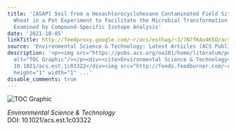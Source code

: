 ```yaml
---
title: '[ASAP] Soil from a Hexachlorocyclohexane Contaminated Field Site Inoculates
  Wheat in a Pot Experiment to Facilitate the Microbial Transformation of β-Hexachlorocyclohexane
  Examined by Compound-Specific Isotope Analysis'
date: '2021-10-05'
linkTitle: http://feedproxy.google.com/~r/acs/esthag/~3/7N7fKAu4K5Q/acs.est.1c03322
source: 'Environmental Science & Technology: Latest Articles (ACS Publications)'
description: '<p><img src="https://pubs.acs.org/na101/home/literatum/publisher/achs/journals/content/esthag/0/esthag.ahead-of-print/acs.est.1c03322/20211005/images/medium/es1c03322_0004.gif"
  alt="TOC Graphic"/></p><div><cite>Environmental Science & Technology</cite></div><div>DOI:
  10.1021/acs.est.1c03322</div><img src="http://feeds.feedburner.com/~r/acs/esthag/~4/7N7fKAu4K5Q"
  height="1" width="1" ...'
disable_comments: true
---
```

<p><img src="https://pubs.acs.org/na101/home/literatum/publisher/achs/journals/content/esthag/0/esthag.ahead-of-print/acs.est.1c03322/20211005/images/medium/es1c03322_0004.gif" alt="TOC Graphic"/></p><div><cite>Environmental Science & Technology</cite></div><div>DOI: 10.1021/acs.est.1c03322</div><img src="http://feeds.feedburner.com/~r/acs/esthag/~4/7N7fKAu4K5Q" height="1" width="1" ...